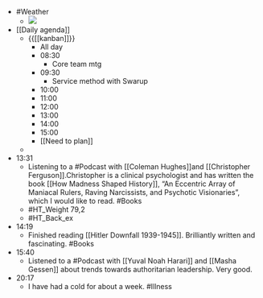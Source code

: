 - #Weather
    - ![](https://firebasestorage.googleapis.com/v0/b/firescript-577a2.appspot.com/o/imgs%2Fapp%2FDavidsroam%2FzcjbE0oT3z.png?alt=media&token=6e0f2c9f-b088-4e01-878a-a39385ad6243)
- [[Daily agenda]]
    - {{[[kanban]]}}
        - All day
        - 08:30
            - Core team mtg
        - 09:30
            - Service method with Swarup
        - 10:00
        - 11:00
        - 12:00
        - 13:00
        - 14:00
        - 15:00
        - [[Need to plan]]
    - 
- 13:31
    - Listening to a #Podcast with [[Coleman Hughes]]and [[Christopher Ferguson]].Christopher is a clinical psychologist and has written the book [[How Madness Shaped History]], “An Eccentric Array of Maniacal Rulers, Raving Narcissists, and Psychotic Visionaries”, which I would like to read. #Books
    - #HT_Weight 79,2
    - #HT_Back_ex
- 14:19
    - Finished reading [[Hitler Downfall 1939-1945]]. Brilliantly written and fascinating. #Books
- 15:40
    - Listened to a #Podcast with [[Yuval Noah Harari]] and [[Masha Gessen]] about trends towards authoritarian leadership. Very good.
- 20:17
    - I have had a cold for about a week. #Illness

